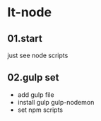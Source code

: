 # lt-node

## 01.start
just see node scripts

## 02.gulp set
- add gulp file
- install gulp gulp-nodemon
- set npm scripts
